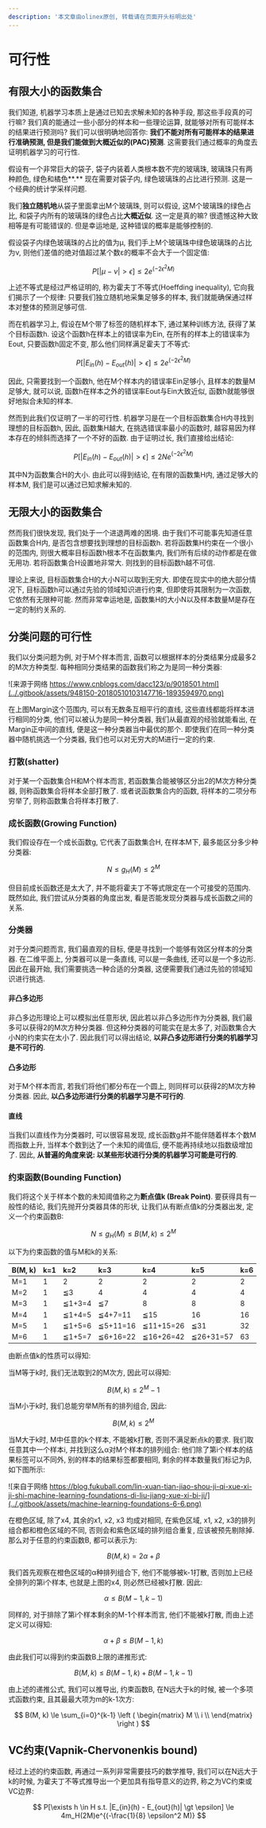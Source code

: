 ```yaml
---
description: '本文章由olinex原创, 转载请在页面开头标明出处'
---
```


# 可行性

## 有限大小的函数集合

我们知道, 机器学习本质上是通过已知去求解未知的各种手段, 那这些手段真的可行嘛? 我们真的能通过一些小部分的样本和一些理论运算, 就能够对所有可能样本的结果进行预测吗? 我们可以很明确地回答你: **我们不能对所有可能样本的结果进行准确预测, 但是我们能做到大概近似的\(PAC\)预测**. 这需要我们通过概率的角度去证明机器学习的可行性.

假设有一个非常巨大的袋子, 袋子内装着人类根本数不完的玻璃珠, 玻璃珠只有两种颜色, 绿色和橘色**.** 现在需要对袋子内, 绿色玻璃珠的占比进行预测. 这是一个经典的统计学采样问题. 

我们**独立随机地**从袋子里面拿出M个玻璃珠, 则可以假设, 这M个玻璃珠的绿色占比, 和袋子内所有的玻璃珠的绿色占比**大概近似**.  这一定是真的嘛? 很遗憾这种大致相等是有可能错误的. 但是幸运地是, 这种错误的概率是能够控制的.

假设袋子内绿色玻璃珠的占比的值为μ, 我们手上M个玻璃珠中绿色玻璃珠的占比为ν, 则他们差值的绝对值超过某个数ε的概率不会大于一个固定值:

$$
P[|\mu - \nu| \gt \epsilon] \le 2e^{(-2 \epsilon^2 M)}
$$

上述不等式是经过严格证明的, 称为霍夫丁不等式\(Hoeffding inequality\), 它向我们揭示了一个规律: 只要我们独立随机地采集足够多的样本, 我们就能确保通过样本对整体的预测足够可信.

而在机器学习上, 假设在M个带了标签的随机样本下, 通过某种训练方法, 获得了某个目标函数h. 设这个函数h在样本上的错误率为Ein, 在所有的样本上的错误率为Eout, 只要函数h固定不变, 那么他们同样满足霍夫丁不等式:

$$
P[|E_{in}(h) - E_{out}(h)| \gt \epsilon] \le 2e^{(-2 \epsilon^2 M)}
$$

因此, 只需要找到一个函数h, 他在M个样本内的错误率Ein足够小, 且样本的数量M足够大, 就可以说, 函数h在样本之外的错误率Eout与Ein大致近似, 函数h就能够很好地拟合未知的样本.

然而到此我们仅证明了一半的可行性. 机器学习是在一个目标函数集合H内寻找到理想的目标函数h, 因此, 函数集H越大, 在挑选错误率最小的函数时, 越容易因为样本存在的倾斜而选择了一个不好的函数. 由于证明过长, 我们直接给出结论:

$$
P[|E_{in}(h) - E_{out}(h)| \gt \epsilon] \le 2Ne^{(-2 \epsilon^2 M)}
$$

其中N为函数集合H的大小. 由此可以得到结论, 在有限的函数集H内, 通过足够大的样本M, 我们是可以通过已知求解未知的.

## 无限大小的函数集合

然而我们很快发现, 我们处于一个进退两难的困境. 由于我们不可能事先知道任意函数集合H内, 是否包含想要找到理想的目标函数h. 若将函数集H约束在一个很小的范围内, 则很大概率目标函数h根本不在函数集内, 我们所有后续的动作都是在做无用功. 若将函数集合H设置地非常大. 则找到的目标函数h越不可信.

理论上来说, 目标函数集合H的大小N可以取到无穷大. 即使在现实中的绝大部分情况下, 目标函数h可以通过先验的领域知识进行约束, 但即使将其限制为一次函数, 它依然有无限种可能. 然而非常幸运地是, 函数集H的大小N以及样本数量M是存在一定的制约关系的. 

## 分类问题的可行性

我们以分类问题为例, 对于M个样本而言, 函数可以根据样本的分类结果分成最多2的M次方种类型. 每种相同分类结果的函数我们称之为是同一种分类器:

![&#x6765;&#x6E90;&#x4E8E;&#x7F51;&#x7EDC; https://www.cnblogs.com/dacc123/p/9018501.html](../.gitbook/assets/948150-20180510103147716-1893594970.png)

在上图Margin这个范围内, 可以有无数条互相平行的直线, 这些直线都能将样本进行相同的分类, 他们可以被认为是同一种分类器, 我们从最直观的经验就能看出, 在Margin正中间的直线, 便是这一种分类器当中最优的那个. 即使我们在同一种分类器中随机挑选一个分类器, 我们也可以对无穷大的M进行一定的约束. 

### 打散\(shatter\)

对于某一个函数集合H和M个样本而言, 若函数集合能被够区分出2的M次方种分类器, 则称函数集合将样本全部打散了. 或者说函数集合内的函数, 将样本的二项分布穷举了, 则称函数集合将样本打散了.

### 成长函数\(Growing Function\)

我们假设存在一个成长函数g, 它代表了函数集合H, 在样本M下, 最多能区分多少种分类器:

$$
N
 \le g_H(M) \le 2^M
$$

但目前成长函数还是太大了, 并不能将霍夫丁不等式限定在一个可接受的范围内. 既然如此, 我们尝试从分类器的角度出发, 看是否能发现分类器与成长函数之间的关系.

### 分类器

对于分类问题而言, 我们最直观的目标, 便是寻找到一个能够有效区分样本的分类器. 在二维平面上, 分类器可以是一条直线, 可以是一条曲线, 还可以是一个多边形. 因此在最开始, 我们需要挑选一种合适的分类器, 这便需要我们通过先验的领域知识进行挑选. 

#### **非凸多边形**

非凸多边形理论上可以模拟出任意形状, 因此若以非凸多边形作为分类器, 我们最多可以获得2的M次方种分类器. 但这种分类器的可能实在是太多了, 对函数集合大小N的约束实在太小了. 因此我们可以得出结论, **以非凸多边形进行分类的机器学习是不可行的**.

#### **凸多边形**

对于M个样本而言, 若我们将他们都分布在一个圆上, 则同样可以获得2的M次方种分类器. 因此, **以凸多边形进行分类的机器学习是不可行的**.

#### **直线**

当我们以直线作为分类器时, 可以很容易发现, 成长函数g并不能伴随着样本个数M而指数上升, 当样本个数到达了一个未知的阈值后, 便不能再持续地以指数级增加了. 因此, **从普遍的角度来说: 以某些形状进行分类的机器学习可能是可行的**.

### 约束函数\(Bounding Function\)

我们将这个关于样本个数的未知阈值称之为**断点值k \(Break Point\)**. 要获得具有一般性的结论, 我们先抛开分类器具体的形状, 让我们从有断点值k的分类器出发, 定义一个约束函数B:

$$
N
 \le g_H(M) \le B(M, k) \le 2^M
$$

以下为约束函数的值与M和k的关系:

| B\(M, k\) | k=1 | k=2 | k=3 | k=4 | k=5 | k=6 |
| :--- | :--- | :--- | :--- | :--- | :--- | :--- |
| M=1 | 1 | 2 | 2 | 2 | 2 | 2 |
| M=2 | 1 | ≦3 | 4 | 4 | 4 | 4 |
| M=3 | 1 | ≦1+3=4 | ≦7 | 8 | 8 | 8 |
| M=4 | 1 | ≦1+4=5 | ≦4+7=11 | ≦15 | 16 | 16 |
| M=5 | 1 | ≦1+5=6 | ≦5+11=16 | ≦11+15=26 | ≦31 | 32 |
| M=6 | 1 | ≦1+5=7 | ≦6+16=22 | ≦16+26=42 | ≦26+31=57 | 63 |

由断点值k的性质可以得知: 

当M等于k时, 我们无法取到2的M次方, 因此可以得知:

$$
B(M,k) \le 2^M - 1
$$

当M小于k时, 我们总能穷举M所有的排列组合, 因此:

$$
B(M,k) \le 2^M
$$

当M大于k时, M中任意的k个样本, 不能被k打散, 否则不满足断点k的要求. 我们取任意其中一个样本i, 并找到这么α对M个样本的排列组合: 他们除了第i个样本的结果标签可以不同外, 别的样本的结果标签都要相同, 剩余的样本数量我们标记为β, 如下图所示:

![&#x6765;&#x81EA;&#x4E8E;&#x7F51;&#x7EDC; https://blog.fukuball.com/lin-xuan-tian-jiao-shou-ji-qi-xue-xi-ji-shi-machine-learning-foundations-di-liu-jiang-xue-xi-bi-ji/](../.gitbook/assets/machine-learning-foundations-6-6.png)

在橙色区域, 除了x4, 其余的x1, x2, x3 均成对相同, 在紫色区域, x1, x2, x3的排列组合都和橙色区域的不同, 否则会和紫色区域的排列组合重复, 应该被预先剔除掉. 那么对于任意的约束函数B, 都可以表示为:

$$
B(M, k) = 2\alpha + \beta
$$

我们首先观察在橙色区域的α种排列组合下, 他们不能够被k-1打散, 否则加上已经全排列的第i个样本, 也就是上图的x4, 则必然已经被k打散. 因此:

$$
\alpha \le B(M-1, k-1)
$$

同样的, 对于排除了第i个样本剩余的M-1个样本而言, 他们不能被k打散, 而由上述定义可以得知:

$$
\alpha + \beta \le B(M-1, k)
$$

由此我们可以得到约束函数B上限的递推形式:

$$
B(M, k) \le B(M-1,k) + B(M-1,k-1)
$$

由上述的递推公式, 我们可以推导出, 约束函数B, 在N远大于k的时候, 被一个多项式函数约束, 且其最最大项为m的k-1次方:

$$
B(M, k) \le \sum_{i=0}^{k-1}
\left (
\begin{matrix}
M \\
i \\
\end{matrix}
\right )
$$

## VC约束\(Vapnik-Chervonenkis bound\)

经过上述的约束函数, 再通过一系列非常需要技巧的数学推导, 我们可以在N远大于k的时候, 为霍夫丁不等式推导出一个更加具有指导意义的边界, 称之为VC约束或VC边界:

$$
P[\exists h \in H s.t. |E_{in}(h) - E_{out}(h)| \gt \epsilon] \le 4m_H(2M)e^{(-\frac{1}{8} \epsilon^2 M)}
$$



